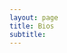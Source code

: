 ```yaml
---
layout: page
title: Bios 
subtitle: 
---
```


<div data-configid="34851173/64937319" style="width:100%; height:800px;" class="issuuembed"></div>
<script type="text/javascript" src="//e.issuu.com/embed.js" async="true"></script>
